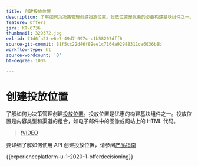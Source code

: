 ```yaml
---
title: 创建投放位置
description: 了解如何为决策管理创建投放位置。投放位置是优惠的必要构建基块组件之一。
feature: Offers
jira: KT-6736
thumbnail: 329372.jpg
exl-id: 71d6fa23-e6e7-49d7-997c-c1b58207dff0
source-git-commit: 81f5cc22d46f89ee1c7164a92988311ca6036b8b
workflow-type: ht
source-wordcount: '0'
ht-degree: 100%

---
```


# 创建投放位置

了解如何为决策管理创建[投放位置](https://experienceleague.adobe.com/docs/journey-optimizer/using/offer-decisioniong/create-components/creating-placements.html?lang=zh-Hans)。投放位置是优惠的构建基块组件之一。投放位置是内容类型和渠道的组合，如电子邮件中的图像或网站上的 HTML 代码。

>[!VIDEO](https://video.tv.adobe.com/v/329372?quality=12&learn=on)

要详细了解如何使用 API 创建投放位置，请参阅[产品指南](https://experienceleague.adobe.com/docs/journey-optimizer/using/offer-decisioniong/api-reference/offers-api/placements/create.html?lang=zh-Hans)

{{experienceplatform-u-1-2020-1-offerdecisioning}}
